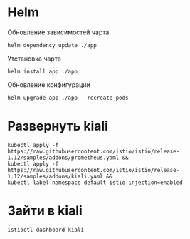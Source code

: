 # Helm
Обновление зависимостей чарта
```shell
helm dependency update ./app 
```
Утстановка чарта
```shell
helm install app ./app 
```
Обновление конфигурации 
```shell
helm upgrade app ./app --recreate-pods 
```

# Развернуть kiali

```shell
kubectl apply -f https://raw.githubusercontent.com/istio/istio/release-1.12/samples/addons/prometheus.yaml &&
kubectl apply -f https://raw.githubusercontent.com/istio/istio/release-1.12/samples/addons/kiali.yaml &&
kubectl label namespace default istio-injection=enabled
```
# Зайти в kiali

```shell
istioctl dashboard kiali 
```